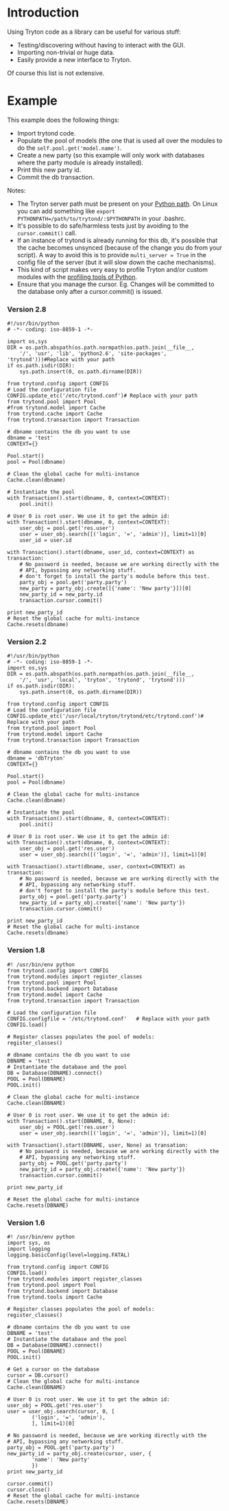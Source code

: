 

# Introduction #

Using Tryton code as a library can be useful for various stuff:
  * Testing/discovering without having to interact with the GUI.
  * Importing non-trivial or huge data.
  * Easily provide a new interface to Tryton.

Of course this list is not extensive.

# Example #

This example does the following things:
  * Import trytond code.
  * Populate the pool of models (the one that is used all over the modules to do the `self.pool.get('model.name')`.
  * Create a new party (so this example will only work with databases where the party module is already installed).
  * Print this new party id.
  * Commit the db transaction.

Notes:
  * The Tryton server path must be present on your [Python path](http://docs.python.org/using/cmdline.html#envvar-PYTHONPATH). On Linux you can add something like `export PYTHONPATH=/path/to/trytond/:$PYTHONPATH` in your .bashrc.
  * It's possible to do safe/harmless tests just by avoiding to the `cursor.commit()` call.
  * If an instance of trytond is already running for this db, it's possible that the cache becomes unsynced (because of the change you do from your script). A way to avoid this is to provide `multi_server = True` in the config file of the server (but it will slow down the cache mechanisms).
  * This kind of script makes very easy to profile Tryton and/or custom modules with the [profiling tools of Python](http://docs.python.org/library/profile.html).
  * Ensure that you manage the cursor. Eg. Changes will be committed to the database only after a cursor.commit() is issued.
### Version 2.8 ###
```
#!/usr/bin/python
# -*- coding: iso-8859-1 -*-

import os,sys
DIR = os.path.abspath(os.path.normpath(os.path.join(__file__,
    '/', 'usr', 'lib', 'python2.6', 'site-packages', 'trytond')))#Replace with your path
if os.path.isdir(DIR):
    sys.path.insert(0, os.path.dirname(DIR))
    
from trytond.config import CONFIG
# Load the configuration file
CONFIG.update_etc('/etc/trytond.conf')# Replace with your path
from trytond.pool import Pool
#from trytond.model import Cache
from trytond.cache import Cache
from trytond.transaction import Transaction

# dbname contains the db you want to use
dbname = 'test'
CONTEXT={}

Pool.start()
pool = Pool(dbname)

# Clean the global cache for multi-instance
Cache.clean(dbname)

# Instantiate the pool
with Transaction().start(dbname, 0, context=CONTEXT):
    pool.init()

# User 0 is root user. We use it to get the admin id:
with Transaction().start(dbname, 0, context=CONTEXT):
    user_obj = pool.get('res.user')
    user = user_obj.search([('login', '=', 'admin')], limit=1)[0]
    user_id = user.id

with Transaction().start(dbname, user_id, context=CONTEXT) as transaction:
    # No password is needed, because we are working directly with the
    # API, bypassing any networking stuff.
    # don't forget to install the party's module before this test.
    party_obj = pool.get('party.party')
    new_party = party_obj.create([{'name': 'New party'}])[0]
    new_party_id = new_party.id
    transaction.cursor.commit()

print new_party_id
# Reset the global cache for multi-instance
Cache.resets(dbname)
```
### Version 2.2 ###
```
#!/usr/bin/python
# -*- coding: iso-8859-1 -*-
import os,sys
DIR = os.path.abspath(os.path.normpath(os.path.join(__file__,
    '/', 'usr', 'local', 'tryton', 'trytond', 'trytond')))
if os.path.isdir(DIR):
    sys.path.insert(0, os.path.dirname(DIR))
    
from trytond.config import CONFIG
# Load the configuration file
CONFIG.update_etc('/usr/local/tryton/trytond/etc/trytond.conf')# Replace with your path
from trytond.pool import Pool
from trytond.model import Cache
from trytond.transaction import Transaction

# dbname contains the db you want to use
dbname = 'dbTryton'
CONTEXT={}

Pool.start()
pool = Pool(dbname)

# Clean the global cache for multi-instance
Cache.clean(dbname)

# Instantiate the pool
with Transaction().start(dbname, 0, context=CONTEXT):
    pool.init()

# User 0 is root user. We use it to get the admin id:
with Transaction().start(dbname, 0, context=CONTEXT):
    user_obj = pool.get('res.user')
    user = user_obj.search([('login', '=', 'admin')], limit=1)[0]

with Transaction().start(dbname, user, context=CONTEXT) as transaction:
    # No password is needed, because we are working directly with the
    # API, bypassing any networking stuff.
    # don't forget to install the party's module before this test.
    party_obj = pool.get('party.party')
    new_party_id = party_obj.create({'name': 'New party'})
    transaction.cursor.commit()

print new_party_id
# Reset the global cache for multi-instance
Cache.resets(dbname)
```
### Version 1.8 ###
```
#! /usr/bin/env python
from trytond.config import CONFIG
from trytond.modules import register_classes
from trytond.pool import Pool
from trytond.backend import Database
from trytond.model import Cache
from trytond.transaction import Transaction

# Load the configuration file
CONFIG.configfile = '/etc/trytond.conf'   # Replace with your path
CONFIG.load()

# Register classes populates the pool of models:
register_classes()

# dbname contains the db you want to use
DBNAME = 'test'
# Instantiate the database and the pool
DB = Database(DBNAME).connect()
POOL = Pool(DBNAME)
POOL.init()

# Clean the global cache for multi-instance
Cache.clean(DBNAME)

# User 0 is root user. We use it to get the admin id:
with Transaction().start(DBNAME, 0, None):
    user_obj = POOL.get('res.user')
    user = user_obj.search([('login', '=', 'admin')], limit=1)[0]

with Transaction().start(DBNAME, user, None) as transation:
    # No password is needed, because we are working directly with the
    # API, bypassing any networking stuff.
    party_obj = POOL.get('party.party')
    new_party_id = party_obj.create({'name': 'New party'})
    transaction.cursor.commit()

print new_party_id

# Reset the global cache for multi-instance
Cache.resets(DBNAME)
```

### Version 1.6 ###

```
#! /usr/bin/env python
import sys, os
import logging
logging.basicConfig(level=logging.FATAL)

from trytond.config import CONFIG
CONFIG.load()
from trytond.modules import register_classes
from trytond.pool import Pool
from trytond.backend import Database
from trytond.tools import Cache

# Register classes populates the pool of models:
register_classes()

# dbname contains the db you want to use
DBNAME = 'test'
# Instantiate the database and the pool
DB = Database(DBNAME).connect()
POOL = Pool(DBNAME)
POOL.init()

# Get a cursor on the database
cursor = DB.cursor()
# Clean the global cache for multi-instance
Cache.clean(DBNAME)

# User 0 is root user. We use it to get the admin id:
user_obj = POOL.get('res.user')
user = user_obj.search(cursor, 0, [
        ('login', '=', 'admin'),
        ], limit=1)[0]

# No password is needed, because we are working directly with the
# API, bypassing any networking stuff.
party_obj = POOL.get('party.party')
new_party_id = party_obj.create(cursor, user, {
        'name': 'New party'
        })
print new_party_id

cursor.commit()
cursor.close()
# Reset the global cache for multi-instance
Cache.resets(DBNAME)

```